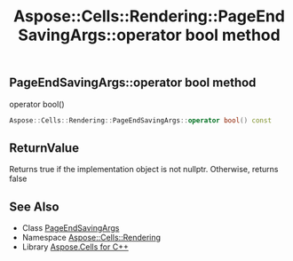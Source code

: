 ﻿---
title: Aspose::Cells::Rendering::PageEndSavingArgs::operator bool method
linktitle: operator bool
second_title: Aspose.Cells for C++ API Reference
description: 'Aspose::Cells::Rendering::PageEndSavingArgs::operator bool method. operator bool() in C++.'
type: docs
weight: 400
url: /cpp/aspose.cells.rendering/pageendsavingargs/operator_bool/
---
## PageEndSavingArgs::operator bool method


operator bool()

```cpp
Aspose::Cells::Rendering::PageEndSavingArgs::operator bool() const
```


## ReturnValue

Returns true if the implementation object is not nullptr. Otherwise, returns false

## See Also

* Class [PageEndSavingArgs](../)
* Namespace [Aspose::Cells::Rendering](../../)
* Library [Aspose.Cells for C++](../../../)
